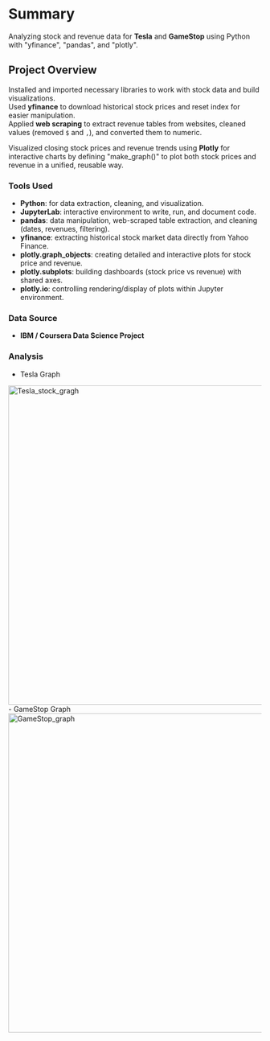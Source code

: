 # Summary
Analyzing stock and revenue data for **Tesla** and **GameStop** using Python with "yfinance", "pandas", and "plotly".
## Project Overview
Installed and imported necessary libraries to work with stock data and build visualizations.  
Used **yfinance** to download historical stock prices and reset index for easier manipulation.  
Applied **web scraping** to extract revenue tables from websites, cleaned values (removed `$` and `,`), and converted them to numeric.  

Visualized closing stock prices and revenue trends using **Plotly** for interactive charts by defining "make_graph()" to plot both stock prices and revenue in a unified, reusable way.  
### Tools Used
- **Python**: for data extraction, cleaning, and visualization.  
- **JupyterLab**: interactive environment to write, run, and document code.  
- **pandas**: data manipulation, web-scraped table extraction, and cleaning (dates, revenues, filtering).  
- **yfinance**: extracting historical stock market data directly from Yahoo Finance.  
- **plotly.graph_objects**: creating detailed and interactive plots for stock price and revenue.  
- **plotly.subplots**: building dashboards (stock price vs revenue) with shared axes.  
- **plotly.io**: controlling rendering/display of plots within Jupyter environment.  
### Data Source
- **IBM / Coursera Data Science Project**
### Analysis
- Tesla Graph
<img width="1336" height="635" alt="Tesla_stock_gragh" src="https://github.com/user-attachments/assets/498fba5a-a58a-4dd0-a099-5294e1c587e5" />
- GameStop Graph
<img width="1340" height="635" alt="GameStop_graph" src="https://github.com/user-attachments/assets/cd309d84-6cc1-42c4-ba74-04e65f6271a6" />
